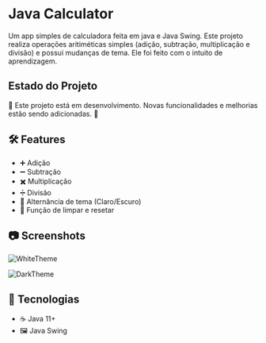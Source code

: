 # Java Calculator
Um app simples de calculadora feita em java e Java Swing. Este projeto realiza operações aritiméticas simples (adição, subtração, multiplicação e divisão) e possui mudanças de tema. Ele foi feito com o intuito de aprendizagem.

## Estado do Projeto
🚧 Este projeto está em desenvolvimento. Novas funcionalidades e melhorias estão sendo adicionadas. 🚧

## 🛠️ Features
- ➕ Adição
- ➖ Subtração
- ✖️ Multiplicação
- ➗ Divisão
- 🎨 Alternância de tema (Claro/Escuro)
- 🔄 Função de limpar e resetar

## 📷 Screenshots
![WhiteTheme](https://github.com/user-attachments/assets/9bca8eb1-baf3-4f3f-923e-711869aad963)

![DarkTheme](https://github.com/user-attachments/assets/72f84ca9-65a2-434f-a0c7-da52f58d136b)

## 🧰 Tecnologias
- ☕ Java 11+
- 🖼️ Java Swing

